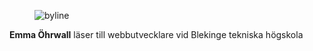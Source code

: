 

<div class="author-byline">
<figure class="figure left">
<img src= "image/byline.jpg?" alt="byline"/></a>
<figcaption>

</figcaption>
</figure>

<p><strong>Emma Öhrwall</strong></a> läser till webbutvecklare vid Blekinge tekniska högskola</p>
</div>
